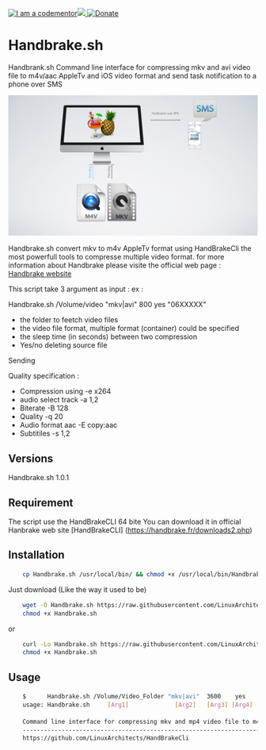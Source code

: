 <a href="http://bitly.com/2grT54q"><img src="https://cdn.codementor.io/badges/i_am_a_codementor_dark.svg" alt="I am a codementor" style="max-width:100%"/></a></a><a href="http://bitly.com/2grT54q"><img src="https://handbrake.fr/img/logo.png" height="50">
[![Donate](https://www.paypalobjects.com/en_US/i/btn/btn_donateCC_LG.gif)](https://www.paypal.com/cgi-bin/webscr?cmd=_s-xclick&hosted_button_id=WX4EKLLLV49WG)
  
Handbrake.sh
=============

Handbrank.sh Command line interface for compressing mkv and avi video file to m4v/aac AppleTv and  iOS video format and
  send task notification to a phone over SMS

![HandBrake](Handbrake.png)


Handbrake.sh convert mkv to m4v AppleTv format using HandBrakeCli the most powerfull tools to compresse multiple video format.
for more information about Handbrake please visite the official web page :
[ Handbrake website ](https://trac.handbrake.fr/wiki/CLIGuide)

This script take 3 argument as input :
ex :

Handbrake.sh /Volume/video "mkv|avi" 800 yes "06XXXXX"

- the folder to feetch video files
- the video file format, multiple format (container) could be specified
- the sleep time (in seconds) between two compression
- Yes/no deleting source file

Sending

Quality specification :

- Compression using -e x264
- audio select track -a 1,2
- Biterate -B 128
- Quality -q 20
- Audio format aac -E copy:aac
- Subtitiles -s 1,2

Versions
--------
Handbrake.sh 1.0.1


Requirement
------------

The script use the HandBrakeCLI 64 bite
You can download it in official Hanbrake web site
[HandBrakeCLI] (https://handbrake.fr/downloads2.php)


Installation
------------

```bash
    cp Handbrake.sh /usr/local/bin/ && chmod +x /usr/local/bin/Handbrake.sh
```

Just download (Like the way it used to be)

```bash
    wget -O Handbrake.sh https://raw.githubusercontent.com/LinuxArchitects/HandBrakeCli/master/Handbrake.sh
    chmod +x Handbrake.sh
```
or

```bash
    curl -Lo Handbrake.sh https://raw.githubusercontent.com/LinuxArchitects/HandBrakeCli/master/Handbrake.sh
    chmod +x Handbrake.sh
```
Usage
-----

```bash
    $      Handbrake.sh /Volume/Video_Folder "mkv|avi"  3600    yes    "Phone number"
    usage: Handbrake.sh     [Arg1]             [Arg2]   [Arg3] [Arg4]  [Arg5]

    Command line interface for compressing mkv and mp4 video file to m4v/aac Appletv ios video format notification over SMS
    --------------------------------------------------------------------------
    https://github.com/LinuxArchitects/HandBrakeCli


```
